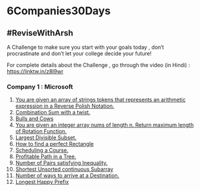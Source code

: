 # 6Companies30Days
<h2>#ReviseWithArsh</h2>
<p>A Challenge to make sure you start with your goals today , don’t procrastinate and don’t let your college decide your future!

For complete details about the Challenge , go through the video (in Hindi) : https://linktw.in/z8I9wr</p>

<h3><b>Company 1 : Microsoft </b></h3>
<ol type="1">
    <li><a href="https://leetcode.com/problems/evaluate-reverse-polish-notation/" target="_blank">You are given an array of strings tokens that represents an arithmetic expression in a Reverse Polish Notation.</a></li>
    <li><a href="https://leetcode.com/problems/combination-sum-iii/" target="_blank">Combination Sum with a twist.</a></li>
    <li><a href="https://leetcode.com/problems/bulls-and-cows/" target="_blank">Bulls and Cows</a></li>
    <li><a href="https://leetcode.com/problems/rotate-function/" target="_blank">You are given an integer array nums of length n. Return maximum length of Rotation Function.</a></li>
    <li><a href="https://leetcode.com/problems/largest-divisible-subset/" target="_blank">Largest Divisible Subset.</a></li>
    <li><a href="https://leetcode.com/problems/perfect-rectangle/" target="_blank">How to find a perfect Rectangle</a></li>
    <li><a href="https://leetcode.com/problems/course-schedule/" target="_blank">Scheduling a Course.</a></li>
    <li><a href="https://leetcode.com/problems/most-profitable-path-in-a-tree/" target="_blank">Profitable Path in a Tree.</a></li>
    <li><a href="https://leetcode.com/problems/number-of-pairs-satisfying-inequality/" target="_blank">Number of Pairs satisfying Inequality.</a></li>
    <li><a href="https://leetcode.com/problems/shortest-unsorted-continuous-subarray/" target="_blank">Shortest Unsorted continuous Subarray</a></li>
    <li><a href="https://leetcode.com/problems/number-of-ways-to-arrive-at-destination/" target="_blank">Number of ways to arrive at a Destination.</a></li>
    <li><a href="https://leetcode.com/problems/longest-happy-prefix/" target="_blank">Longest Happy Prefix</a></li>
</ol>